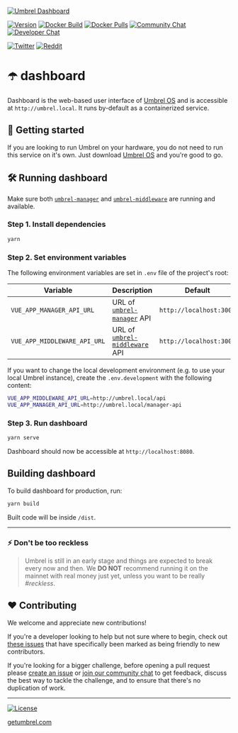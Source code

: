 [![Umbrel Dashboard](https://static.getumbrel.com/github/github-banner-umbrel-dashboard.svg)](https://github.com/getumbrel/umbrel-dashboard)

[![Version](https://img.shields.io/github/v/release/getumbrel/umbrel-dashboard?color=%235351FB&label=version)](https://github.com/getumbrel/umbrel-dashboard/releases)
[![Docker Build](https://img.shields.io/github/workflow/status/getumbrel/umbrel-dashboard/Docker%20build%20on%20push?color=%235351FB)](https://github.com/getumbrel/umbrel-dashboard/actions?query=workflow%3A"Docker+build+on+push")
[![Docker Pulls](https://img.shields.io/docker/pulls/getumbrel/dashboard?color=%235351FB)](https://hub.docker.com/repository/registry-1.docker.io/getumbrel/dashboard/tags?page=1)
[![Community Chat](https://img.shields.io/badge/community%20chat-telegram-%235351FB)](https://t.me/getumbrel)
[![Developer Chat](https://img.shields.io/badge/dev%20chat-keybase-%235351FB)](https://keybase.io/team/getumbrel)

[![Twitter](https://img.shields.io/twitter/follow/getumbrel?style=social)](https://twitter.com/getumbrel)
[![Reddit](https://img.shields.io/reddit/subreddit-subscribers/getumbrel?label=Subscribe%20%2Fr%2Fgetumbrel&style=social)](https://reddit.com/r/getumbrel)


# ☂️ dashboard

Dashboard is the web-based user interface of [Umbrel OS](https://github.com/getumbrel/umbrel-os) and is accessible at `http://umbrel.local`. It runs by-default as a containerized service.

## 🚀 Getting started

If you are looking to run Umbrel on your hardware, you do not need to run this service on it's own. Just download [Umbrel OS](https://github.com/getumbrel/umbrel-os/releases) and you're good to go.

## 🛠 Running dashboard

Make sure both [`umbrel-manager`](https://github.com/getumbrel/umbrel-manager) and [`umbrel-middleware`](https://github.com/getumbrel/umbrel-middleware) are running and available.

### Step 1. Install dependencies
```sh
yarn
```

### Step 2. Set environment variables
The following environment variables are set in `.env` file of the project's root:

| Variable | Description | Default |
| ------------- | ------------- | ------------- |
| `VUE_APP_MANAGER_API_URL` | URL of [`umbrel-manager`](https://github.com/getumbrel/umbrel-manager) API | `http://localhost:3006` |
| `VUE_APP_MIDDLEWARE_API_URL` | URL of [`umbrel-middleware`](https://github.com/getumbrel/umbrel-middleware) API | `http://localhost:3005` |

If you want to change the local development environment (e.g. to use your local Umbrel instance), create the `.env.development` with the following content:

```sh
VUE_APP_MIDDLEWARE_API_URL=http://umbrel.local/api
VUE_APP_MANAGER_API_URL=http://umbrel.local/manager-api
```

### Step 3. Run dashboard
```sh
yarn serve
```

Dashboard should now be accessible at `http://localhost:8080`.

## Building dashboard
To build dashboard for production, run:
```sh
yarn build
```
Built code will be inside `/dist`.

---

### ⚡️ Don't be too reckless

> Umbrel is still in an early stage and things are expected to break every now and then. We **DO NOT** recommend running it on the mainnet with real money just yet, unless you want to be really *#reckless*.

## ❤️ Contributing

We welcome and appreciate new contributions!

If you're a developer looking to help but not sure where to begin, check out [these issues](https://github.com/getumbrel/umbrel-dashboard/issues?q=is%3Aissue+is%3Aopen+label%3A%22good+first+issue%22) that have specifically been marked as being friendly to new contributors.

If you're looking for a bigger challenge, before opening a pull request please [create an issue](https://github.com/getumbrel/umbrel-dashboard/issues/new/choose) or [join our community chat](https://t.me/getumbrel) to get feedback, discuss the best way to tackle the challenge, and to ensure that there's no duplication of work.

---

[![License](https://img.shields.io/badge/license-CC%20BY--NC--ND%204.0-%235351FB)](https://github.com/getumbrel/umbrel-dashboard/blob/master/LICENSE.md)

[getumbrel.com](https://getumbrel.com)
